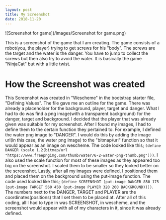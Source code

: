 ```yaml
---
layout: post
title: My Screenshot
date: 2018-11-20
---
```


![Screenshot for game](/images/Screenshot for game.png)

This is a screenshot of the game that I am creating. The game consists of a robot(you, the player) trying to get screws for his "body". The screws are the target and the water is the danger. You have to jump to collect the screws but then also try to avoid the water. It is basically the game "NinjaCat" but with a little twist.

# How the Screenshot was created

This Screenshot was created in "Wescheme" in the bootstrap starter file, "Defining Values". The file gave me an outline for the game. There was already a placeholder for the background, player, target and danger. What I had to do was find a png image(with a transparent background) for the danger, target and background. I decided that the player that was already given was suitable for my screenshot. After I found my images, I had to define them to the certain function they pertained to. For example, I defined the water png image to "DANGER". I would do this by adding the image url(in this case, the water png image) to the "bitmap/url" function so that it would appear as an image on wescheme. The code looked like this; ```(define DANGER (scale 1.2(bitmap/url "https://www.freepngimg.com/thumb/water/6-2-water-png-thumb.png")))```. I also used the scale function for most of these images as they appeared too big on the screenshot. I scaled them to be smaller so they looked better on the screenshot. Lastly, after all my images were defined, I positioned them and placed them on the background using the put-image function. The code used looked like this; ```(define SCREENSHOT (put-image DANGER 850 175 (put-image TARGET 560 450 (put-image PLAYER 320 260 BACKGROUND))))```. The numbers next to the DANGER, TARGET and PLAYER are the coordinates(positions) that I set them to be placed at.  After all of this coding, all I had to type in was SCREENSHOT, in wescheme, and the screenshot would appear with all of my characters in it, since it was already defined.



      
      
